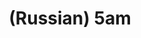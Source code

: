 ---
layout: default
category: mega
lang: en
title: (Russian) 5am
slug: 5am
tags: design friends stuff 
postid: 239
translated: no
---